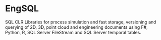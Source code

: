 # EngSQL
SQL CLR Libraries for process simulation and fast storage, versioning and querying of 2D, 3D, point cloud and engineering documents using F#, Python, R, SQL Server FileStream and SQL Server temporal tables.
